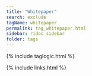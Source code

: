 ```yaml
---
title: "Whitepaper"
search: exclude
tagName: whitepaper
permalink: tag_whitepaper.html
sidebar: ridoc_sidebar
folder: tags
---
```

{% include taglogic.html %}

{% include links.html %}
